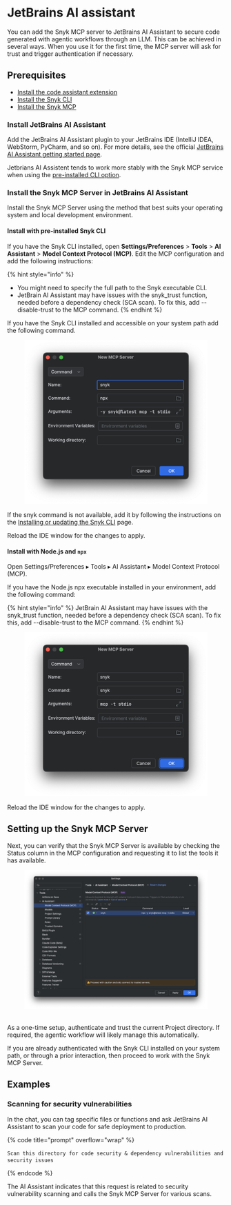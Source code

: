 # JetBrains AI assistant

You can add the Snyk MCP server to JetBrains AI Assistant to secure code generated with agentic workflows through an LLM. This can be achieved in several ways. When you use it for the first time, the MCP server will ask for trust and trigger authentication if necessary.

## Prerequisites

* [Install the code assistant extension](amazon-q-guide-1.md#install-jetbrains-ai-assistant)
* [Install the Snyk CLI](../../../developer-tools/snyk-cli/install-or-update-the-snyk-cli/)
* [Install the Snyk MCP](amazon-q-guide-1.md#install-the-snyk-mcp-server-in-amazon-q)

### Install JetBrains AI Assistant

Add the JetBrains AI Assistant plugin to your JetBrains IDE (IntelliJ IDEA, WebStorm, PyCharm, and so on). For more details, see the official [JetBrains AI Assistant getting started page](https://www.jetbrains.com/help/ai-assistant/getting-started-with-ai-assistant.html).

Jetbrians AI Assistent tends to work more stably with the Snyk MCP service when using the [pre-installed CLI option](https://docs.google.com/document/d/1IfJ6dj6cEEvASoMKxg321IT3y2VkluP0juI_hHuDlJU/edit?tab=t.0#heading=h.nu8pk2tv8p88).

### Install the Snyk MCP Server in JetBrains AI Assistant

Install the Snyk MCP Server using the method that best suits your operating system and local development environment.

#### Install with pre-installed Snyk CLI

If you have the Snyk CLI installed, open **Settings/Preferences** > **Tools** > **AI Assistant** > **Model Context Protocol (MCP)**. Edit the MCP configuration and add the following instructions:

{% hint style="info" %}
* You might need to specify the full path to the Snyk executable CLI.
* JetBrain AI Assistant may have issues with the snyk\_trust function, needed before a dependency check (SCA scan). To fix this, add --disable-trust to the MCP command.
{% endhint %}

If you have the Snyk CLI installed and accessible on your system path add the following command.

<figure><img src="../../../.gitbook/assets/image1 (1).png" alt=""><figcaption></figcaption></figure>

If the snyk command is not available, add it by following the instructions on the [Installing or updating the Snyk CLI](https://docs.snyk.io/developer-tools/snyk-cli/install-or-update-the-snyk-cli) page.

Reload the IDE window for the changes to apply.

#### Install with Node.js and `npx`

Open Settings/Preferences ▸ Tools ▸ AI Assistant ▸ Model Context Protocol (MCP).

If you have the Node.js npx executable installed in your environment, add the following command:

{% hint style="info" %}
JetBrain AI Assistant may have issues with the snyk\_trust function, needed before a dependency check (SCA scan). To fix this, add --disable-trust to the MCP command.
{% endhint %}

<figure><img src="../../../.gitbook/assets/image2 (1).png" alt=""><figcaption></figcaption></figure>

Reload the IDE window for the changes to apply.

## Setting up the Snyk MCP Server

Next, you can verify that the Snyk MCP Server is available by checking the Status column in the MCP configuration and requesting it to list the tools it has available.

<figure><img src="../../../.gitbook/assets/image3 (2).png" alt=""><figcaption></figcaption></figure>

\
As a one-time setup, authenticate and trust the current Project directory. If required, the agentic workflow will likely manage this automatically.

If you are already authenticated with the Snyk CLI installed on your system path, or through a prior interaction, then proceed to work with the Snyk MCP Server.

## Examples

### Scanning for security vulnerabilities

In the chat, you can tag specific files or functions and ask JetBrains AI Assistant to scan your code for safe deployment to production.

{% code title="prompt" overflow="wrap" %}
```
Scan this directory for code security & dependency vulnerabilities and security issues
```
{% endcode %}

The AI Assistant indicates that this request is related to security vulnerability scanning and calls the Snyk MCP Server for various scans.

